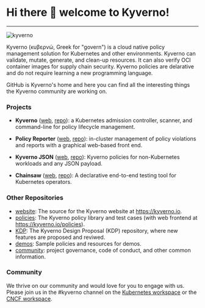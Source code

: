 # Hi there 👋 welcome to Kyverno! 
---

![kyverno](/kyverno-horizontal-color-small.png)

Kyverno (κυβερνώ, Greek for "govern") is a cloud native policy management solution for Kubernetes and other environments. Kyverno can validate, mutate, generate, and clean-up resources. It can also verify OCI container images for supply chain security. Kyverno policies are delarative and do not require learning a new programming language.

GitHub is Kyverno's home and here you can find all the interesting things the Kyverno community are working on.

### Projects

* **Kyverno** ([web](https://kyverno.io/), [repo](https://github.com/kyverno/kyverno)): a Kubernetes admission controller, scanner, and command-line for policy lifecycle management.

* **Policy Reporter** ([web](https://kyverno.github.io/policy-reporter/), [repo](https://github.com/kyverno/policy-reporter)): in-cluster management of policy violations and reports with a graphical web-based front end.

* **Kyverno JSON** ([web](https://kyverno.github.io/kyverno-json/latest/), [repo](https://github.com/kyverno/kyverno-json)): Kyverno policies for non-Kubernetes workloads and any JSON payload.

* **Chainsaw** ([web](https://kyverno.github.io/chainsaw/latest/), [repo](https://github.com/kyverno/chainsaw)): A declarative end-to-end testing tool for Kubernetes operators.

### Other Repositories

* [website](https://github.com/kyverno/website): The source for the Kyverno website at https://kyverno.io.
* [policies](https://github.com/kyverno/policies): The Kyverno policy library and test cases (with web frontend at https://kyverno.io/policies).
* [KDP](https://github.com/kyverno/KDP): The Kyverno Design Proposal (KDP) repository, where new features are proposed and reviwed.
* [demos](https://github.com/kyverno/demos): Sample policies and resources for demos.
* [community](https://github.com/kyverno/community): project governance, code of conduct, and other common information.

### Community

We thrive on our community and would love for you to engage with us. Please join us in the #kyverno channel on the [Kubernetes workspace](https://kubernetes.slack.com) or the [CNCF workspace](https://cloud-native.slack.com).

